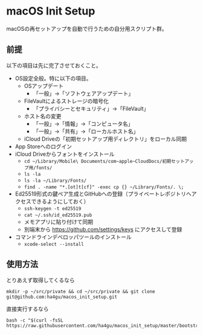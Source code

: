 # macOS Init Setup

macOSの再セットアップを自動で行うための自分用スクリプト群。

## 前提

以下の項目は先に完了させておくこと。

- OS設定全般。特に以下の項目。
    - OSアップデート
        - 「一般」→「ソフトウェアアップデート」
    - FileVaultによるストレージの暗号化
        - 「プライバシーとセキュリティ」→「FileVault」
    - ホスト名の変更
        - 「一般」→「情報」→「コンピュータ名」
        - 「一般」→「共有」→「ローカルホスト名」
    - iCloud Driveの「初期セットアップ用ディレクトリ」をローカル同期
- App Storeへのログイン
- iCloud Driveからフォントをインストール
    - `cd ~/Library/Mobile\ Documents/com~apple~CloudDocs/初期セットアップ用/fonts/`
    - `ls -la`
    - `ls -la ~/Library/Fonts/`
    - `find . -name "*.[ot]t[cf]" -exec cp {} ~/Library/Fonts/. \;`
- Ed25519形式の鍵ペア生成とGitHubへの登録（プライベートレポジトリへアクセスできるようにしておく）
    - `ssh-keygen -t ed25519`
    - `cat ~/.ssh/id_ed25519.pub`
    - メモアプリに貼り付けて同期
    - 別端末から https://github.com/settings/keys にアクセスして登録
- コマンドラインデベロッパツールのインストール
    - `xcode-select --install`

## 使用方法

とりあえず取得してくるなら

```shell
mkdir -p ~/src/private && cd ~/src/private && git clone git@github.com:ha4gu/macos_init_setup.git
```

直接実行するなら

```shell
bash -c "$(curl -fsSL https://raw.githubusercontent.com/ha4gu/macos_init_setup/master/bootstrap.sh)"
```
